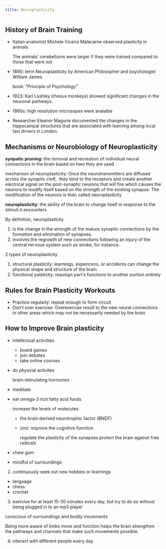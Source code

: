 ```yaml
---
title: Neuroplasticity
---
```


## History of Brain Training

* Italian anatomist Michele Viceno Malacarne observed plasticity in animals

  The animals' cerebellums were larger if they were trained compared to those that were not
* 1890: term Neuroplasticity by American Philosopher and psychologist William James

  book: "Principle of Psychology"
* 1923: Karl Lashley (rhesus monkeys) showed significant changes in the neuronal pathways.
* 1960s: high resolution microsopes were avaialbe
* Researcher Eleanor Magurie documented the changes in the hippocampal structures that are associated with learning among local taxi drivers in London.

## Mechanisms or Neurobiology of Neuroplasticity

**synpatic pruning**: the removal and recreation of individual neural connections in the brain based on hwo they are used

mechanism of neuroplasticity: Once the neurotransmitters are diffused across the synaptic cleft,  they bind to the receptors and create another electrical signal on the post-synaptic neurons that will fire which causes the neurons to modify itself based on the strength of the existing synapse. The modification of the neurons is then called neuroplasticity

**neuroplasticity**: the ability of the brain to change itself in response to the stimuli it encounters

By definition, neuroplasticity

1. is the change in the strength of the mature synaptic connections by the formation and elimination of synapses.
2. involves the regrowth of new connections following an injury of the central nervous system such as stroke, for instance.


2 types of neuroplasticity

1. structural plasticity: learnings, expericens, or accidents can change the physical shape and structure of the brain
2. functional palsticity: reassign part's functions to another portion entirely


## Rules for Brain Plasticity Workouts

* Practice regularly: repeat enough to form circuit
* Don't over exercise: Overexercise result to the new neural connections in other areas which may not be necessarily needed by the brain

## How to Improve Brain plasticity

* intellectual activities

  * board games
  * join debates
  * take online courses

* do physcial activites

  brain-stimulating hormones

* meditate
* eat omega-3 rich fatty acid foods

  increase the levels of molecules

    * the brain derived neurotrophic factor (BNDF)


  * zinc: improve the cognitive function

    regulate the plasticity of the synapses
    protect the brain against free radicals

* chew gum
* mindful of surroundings
2. continuously seek out new hobbies or learnings

  * language
  * chess
  * crochet
3. exercise for at least 15-30 minutes every day, but try to do so without being plugged in to an mp3 player

  conscious of surroundings and bodily movements

  Being more aware of limbs move and function helps the brain strengthen the pathways and channels that make such movements possible.

4. interact with different people every day
